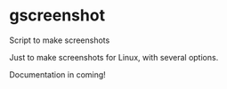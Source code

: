 # gscreenshot
Script to make screenshots

Just to make screenshots for Linux, with several options.

Documentation in coming!
